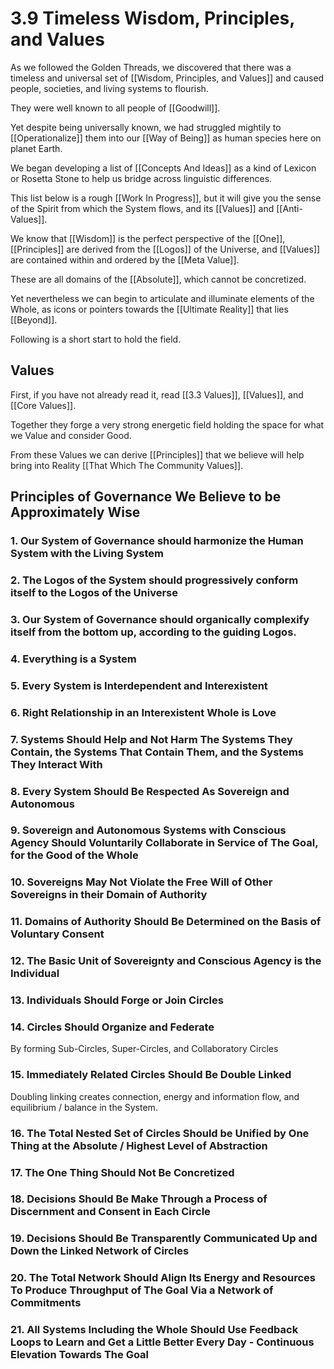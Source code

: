 # 3.9 Timeless Wisdom, Principles, and Values
As we followed the Golden Threads, we discovered that there was a timeless and universal set of [[Wisdom, Principles, and Values]] and caused people, societies, and living systems to flourish. 

They were well known to all people of [[Goodwill]]. 

Yet despite being universally known, we had struggled mightily to [[Operationalize]] them into our [[Way of Being]] as human species here on planet Earth. 

We began developing a list of [[Concepts And Ideas]] as a kind of Lexicon or Rosetta Stone to help us bridge across linguistic differences. 

This list below is a rough [[Work In Progress]], but it will give you the sense of the Spirit from which the System flows, and its [[Values]] and [[Anti-Values]]. 

We know that [[Wisdom]] is the perfect perspective of the [[One]], [[Principles]] are derived from the [[Logos]] of the Universe, and [[Values]] are contained within and ordered by the [[Meta Value]]. 

These are all domains of the [[Absolute]], which cannot be concretized. 

Yet nevertheless we can begin to articulate and illuminate elements of the Whole, as icons or pointers towards the [[Ultimate Reality]] that lies [[Beyond]]. 

Following is a short start to hold the field. 

## Values 
First, if you have not already read it, read [[3.3 Values]], [[Values]], and [[Core Values]]. 

Together they forge a very strong energetic field holding the space for what we Value and consider Good. 

From these Values we can derive [[Principles]] that we believe will help bring into Reality [[That Which The Community Values]]. 

## Principles of Governance We Believe to be Approximately Wise

### 1. Our System of Governance should harmonize the Human System with the Living System 

### 2. The Logos of the System should progressively conform itself to the Logos of the Universe 

### 3. Our System of Governance should organically complexify itself from the bottom up, according to the guiding Logos. 

### 4. Everything is a System 

### 5. Every System is Interdependent and Interexistent 

### 6. Right Relationship in an Interexistent Whole is Love

### 7. Systems Should Help and Not Harm The Systems They Contain, the Systems That Contain Them, and the Systems They Interact With

### 8. Every System Should Be Respected As Sovereign and Autonomous  

### 9. Sovereign and Autonomous Systems with Conscious Agency Should Voluntarily Collaborate in Service of The Goal, for the Good of the Whole 

### 10. Sovereigns May Not Violate the Free Will of Other Sovereigns in their Domain of Authority 

### 11. Domains of Authority Should Be Determined on the Basis of Voluntary Consent 

### 12.  The Basic Unit of Sovereignty and Conscious Agency is the Individual 

### 13. Individuals Should Forge or Join Circles 

### 14. Circles Should Organize and Federate 
By forming Sub-Circles, Super-Circles, and Collaboratory Circles  

### 15. Immediately Related Circles Should Be Double Linked 
Doubling linking creates connection, energy and information flow, and equilibrium / balance in the System. 

### 16. The Total Nested Set of Circles Should be Unified by One Thing at the Absolute / Highest Level of Abstraction 

### 17. The One Thing Should Not Be Concretized 

### 18. Decisions Should Be Make Through a Process of Discernment and Consent in Each Circle 

### 19. Decisions Should Be Transparently Communicated Up and Down the Linked Network of Circles 

### 20. The Total Network Should Align Its Energy and Resources To Produce Throughput of The Goal Via a Network of Commitments 

### 21. All Systems Including the Whole Should Use Feedback Loops to Learn and Get a Little Better Every Day - Continuous Elevation Towards The Goal 


